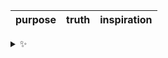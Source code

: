 | purpose | truth | inspiration |
| :-----: | :---: | :---------: |

<details>
  <summary>✨</summary>
  These words are chosen at random each day. New words will appear here tomorrow morning.
</details>